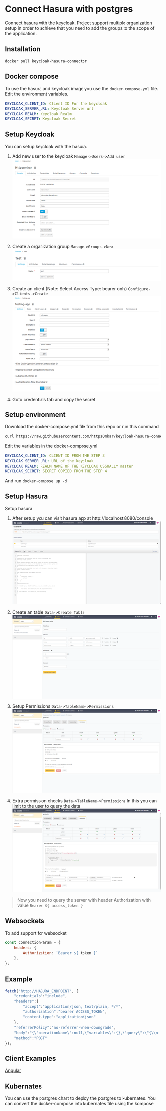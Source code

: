 # Connect Hasura with postgres
Connect hasura with the keycloak. Project support multiple organization setup in order to achieve that you need to add the groups to the scope of the application.

## Installation
`docker pull keycloak-hasura-connector`

## Docker compose
To use the hasura and keycloak image you use the `docker-compose.yml` file. Edit the environment variables.

```yml
KEYCLOAK_CLIENT_ID: Client ID For the keycloak
KEYCLOAK_SERVER_URL: Keycloak Server url
KEYCLOAK_REALM: Keycloak Realm
KEYCLOAK_SECRET: Keycloak Secret
```

## Setup Keycloak
You can setup keycloak with the hasura.

1) Add new user to the keycloak
`Manage->Users->Add user`
![Alt text](screenshots/add-user.png?raw=true "Title")

2) Create a organization group
`Manage->Groups->New`
![Alt text](screenshots/add-group.png?raw=true "Title")

3) Create an client (Note: Select Access Type: bearer only)
`Configure->Clients->Create`
![Alt text](screenshots/add-client.png?raw=true "Title")

4) Goto credentials tab and copy the secret

## Setup environment

Download the docker-compose.yml file from this repo or run this command

```bash
curl https://raw.githubusercontent.com/httpsOmkar/keycloak-hasura-connector/master/install-manifests/docker-compose.yml
```

Edit the variables in the docker-compose.yml
```yml
KEYCLOAK_CLIENT_ID: CLIENT ID FROM THE STEP 3
KEYCLOAK_SERVER_URL: URL of the keycloak
KEYCLOAK_REALM: REALM NAME OF THE KEYCLOAK USSUALLY master
KEYCLOAK_SECRET: SECRET COPIED FROM THE STEP 4
```

And run
`docker-compose up -d`

## Setup Hasura
Setup hasura

1) After setup you can visit hasura app at http://localhost:8080/console
![Alt text](screenshots/hasura-dashboard.png?raw=true "Title")

2) Create an table
`Data->Create Table`
![Alt text](screenshots/hasura-setup.png?raw=true "Title")

3) Setup Permissions
`Data->TableName->Permissions`
![Alt text](screenshots/hasura-permission.png?raw=true "Title")

4) Extra permission checks
`Data->TableName->Permissions`
In this you can limit to the user to query the data
![Alt text](screenshots/extra-permission.png?raw=true "Title")

> Now you need to query the server with header Authorization with value `Bearer ${ access_token }`

## Websockets
To add support for websocket

```js
const connectionParam = {
    headers: {
        Authorization: `Bearer ${ token }`
    },
};
```

## Example

```javascript
fetch("http://HASURA_ENDPOINT", {
    "credentials":"include",
    "headers":{
        "accept":"application/json, text/plain, */*",
        "authorization":"bearer ACCESS_TOKEN",
        "content-type":"application/json"
    },
    "referrerPolicy":"no-referrer-when-downgrade",
    "body":"{\"operationName\":null,\"variables\":{},\"query\":\"{\\n  product {\\n    id\\n    name\\n    description\\n    __typename\\n  }\\n}\\n\"}",
    "method":"POST"
});
```

## Client Examples

[Angular](examples/hasura-connector-angular)

## Kubernates

You can use the postgres chart to deploy the postgres to kubernates. You can convert the docker-compose into kubernates file using the kompose
